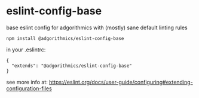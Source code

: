 # eslint-config-base
base eslint config for adgorithmics with (mostly) sane default linting rules

`npm install @adgorithmics/eslint-config-base`

in your .eslintrc:

```
{
  "extends": "@adgorithmics/eslint-config-base"
}
```

see more info at: https://eslint.org/docs/user-guide/configuring#extending-configuration-files
